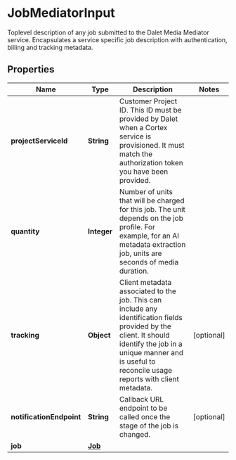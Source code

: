 

# JobMediatorInput

Toplevel description of any job submitted to the Dalet Media Mediator service.  Encapsulates a service specific job description with authentication, billing and tracking metadata.

## Properties

| Name | Type | Description | Notes |
|------------ | ------------- | ------------- | -------------|
|**projectServiceId** | **String** | Customer Project ID.  This ID must be provided by Dalet when a Cortex service is provisioned.  It must match the authorization token you have been provided. |  |
|**quantity** | **Integer** | Number of units that will be charged for this job.  The unit depends on the job profile.  For example, for an AI metadata extraction job, units are seconds of media duration. |  |
|**tracking** | **Object** | Client metadata associated to the job.  This can include any identification fields provided by the client. It should identify the job in a unique manner and is useful to reconcile usage reports with client metadata. |  [optional] |
|**notificationEndpoint** | **String** | Callback URL endpoint to be called once the stage of the job is changed. |  [optional] |
|**job** | [**Job**](Job.md) |  |  |



